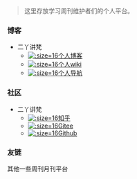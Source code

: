 > 这里存放学习周刊维护者们的个人平台。

<!-- tabs:start -->
### **博客**

- 二丫讲梵
  - [![](http://www.eryajf.net/favicon.ico ':size=16')个人博客](http://eryajf.net)
  - [![](http://doc.eryajf.net/favicon.ico ':size=16')个人wiki](http://doc.eryajf.net)
  - [![](http://doc.eryajf.net/favicon.ico ':size=16')个人导航](http://nav.eryajf.net)

### **社区**

- 二丫讲梵
  - [![](https://notes.abelsu7.top/_media/zhihu.svg ':size=16')知乎](https://www.zhihu.com/people/er-ya-jiang-fan-63)
  - [![](../images/gitee.ico ':size=16')Gitee](https://gitee.com/eryajf/)
  - [![](https://notes.abelsu7.top/_media/github.svg ':size=16')Github](https://github.com/eryajf)

### **友链**

其他一些周刊月刊平台
<!-- tabs:end -->